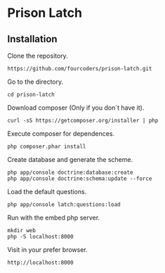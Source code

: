 # Prison Latch

## Installation

Clone the repository.

	https://github.com/fourcoders/prison-latch.git

Go to the directory.

	cd prison-latch

Download composer (Only if you don´t have it).

	curl -sS https://getcomposer.org/installer | php

Execute composer for dependences.

	php composer.phar install

Create database and generate the scheme.

	php app/console doctrine:database:create
	php app/console doctrine:schema:update --force

Load the default questions.

	php app/console latch:questions:load

Run with the embed php server.

	mkdir web
	php -S localhost:8000

Visit in your prefer browser.

	http://localhost:8000 
